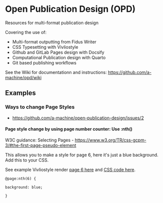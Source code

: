 # Open Publication Design (OPD)

Resources for multi-format publication design

Covering the use of:

  - Multi-format outputting from Fidus Writer
  - CSS Typesetting with Vivliostyle
  - Github and GitLab Pages design with Docsify
  - Computational Publication design with Quarto
  - Git based publishing workflows
  
See the Wiki for documentationn and instructions: https://github.com/a-machine/opd/wiki  

## Examples

### Ways to change Page Styles

 - https://github.com/a-machine/open-publication-design/issues/2

#### Page style change by using page number counter: Use :nth()

W3C guidance: Selecting Pages - https://www.w3.org/TR/css-gcpm-3/#the-first-page-pseudo-element

This allows you to make a style for page 6, here it's just a blue background. Add this to your CSS.

See example Vivliostyle render [page 6 here](https://vivliostyle.vercel.app/#src=https://raw.githubusercontent.com/a-machine/open-publication-design/main/vivlio/examples/colophon/index.html&f=epubcfi(/2!/4/10[_1_0])) and [CSS code here](https://github.com/a-machine/open-publication-design/blob/110fddbf48cde2b1552e5e99cf48c1be09fb19e8/vivlio/examples/colophon/css/book-gaffm-en.css#L150).

`@page:nth(6) {`

  `background: blue;`
  
`}`

